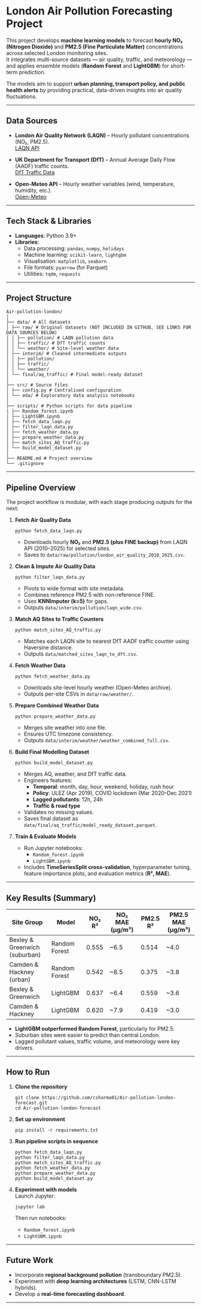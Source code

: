 #  London Air Pollution Forecasting Project

This project develops **machine learning models** to forecast **hourly NO₂ (Nitrogen Dioxide)** and **PM2.5 (Fine Particulate Matter)** concentrations across selected London monitoring sites.  
It integrates multi-source datasets — air quality, traffic, and meteorology — and applies ensemble models (**Random Forest** and **LightGBM**) for short-term prediction.

The models aim to support **urban planning, transport policy, and public health alerts** by providing practical, data-driven insights into air quality fluctuations.

---

##  Data Sources

- **London Air Quality Network (LAQN)** – Hourly pollutant concentrations (NO₂, PM2.5).  
  [LAQN API](https://www.londonair.org.uk/london/asp/datadownload.asp)  

- **UK Department for Transport (DfT)** – Annual Average Daily Flow (AADF) traffic counts.  
  [DfT Traffic Data](https://roadtraffic.dft.gov.uk/downloads)  

- **Open-Meteo API** – Hourly weather variables (wind, temperature, humidity, etc.).  
  [Open-Meteo](https://open-meteo.com/)  

---

##  Tech Stack & Libraries

- **Languages**: Python 3.9+  
- **Libraries**:  
  - Data processing: `pandas`, `numpy`, `holidays`  
  - Machine learning: `scikit-learn`, `lightgbm`  
  - Visualisation: `matplotlib`, `seaborn`  
  - File formats: `pyarrow` (for Parquet)  
  - Utilities: `tqdm`, `requests`  

---
## Project Structure
```
Air-pollution-london/
│
├── data/ # All datasets 
│ ├── raw/ # Original datasets (NOT INCLUDED IN GITHUB, SEE LINKS FOR DATA SOURCES BELOW)
│ │ ├── pollution/ # LAQN pollution data
│ │ ├── traffic/ # DfT traffic counts
│ │ └── weather/ # Site-level weather data
│ ├── interim/ # Cleaned intermediate outputs
│ │ ├── pollution/
│ │ ├── traffic/
│ │ └── weather/
│ └── final/aq_traffic/ # Final model-ready dataset
│
├── src/ # Source files
│ ├── config.py # Centralised configuration
│ └── eda/ # Exploratory data analysis notebooks
│
├── scripts/ # Python scripts for data pipeline
| ├── Random_forest.ipynb
│ ├── LightGBM.ipynb
│ ├── fetch_data_laqn.py
│ ├── filter_laqn_data.py
│ ├── fetch_weather_data.py
│ ├── prepare_weather_data.py
│ ├── match_sites_AQ_traffic.py
│ └── build_model_dataset.py
│
├── README.md # Project overview
└── .gitignore
```
---

## Pipeline Overview  

The project workflow is modular, with each stage producing outputs for the next:  

1. **Fetch Air Quality Data**  
   ```
   python fetch_data_laqn.py
   ```
   - Downloads hourly **NO₂** and **PM2.5 (plus FINE backup)** from LAQN API (2010–2025) for selected sites.  
   - Saves to `data/raw/pollution/london_air_quality_2010_2025.csv`.  

2. **Clean & Impute Air Quality Data**  
   ```
   python filter_laqn_data.py
   ```
   - Pivots to wide format with site metadata.  
   - Combines reference PM2.5 with non-reference FINE.  
   - Uses **KNNImputer (k=5)** for gaps.  
   - Outputs `data/interim/pollution/laqn_wide.csv`.  

3. **Match AQ Sites to Traffic Counters**  
   ```
   python match_sites_AQ_traffic.py
   ```
   - Matches each LAQN site to nearest DfT AADF traffic counter using Haversine distance.  
   - Outputs `data/matched_sites_laqn_to_dft.csv`.  

4. **Fetch Weather Data**  
   ```
   python fetch_weather_data.py
   ```
   - Downloads site-level hourly weather (Open-Meteo archive).  
   - Outputs per-site CSVs in `data/raw/weather/`.  

5. **Prepare Combined Weather Data**  
   ```
   python prepare_weather_data.py
   ```
   - Merges site weather into one file.  
   - Ensures UTC timezone consistency.  
   - Outputs `data/interim/weather/weather_combined_full.csv`.  

6. **Build Final Modelling Dataset**  
   ```
   python build_model_dataset.py
   ```
   - Merges AQ, weather, and DfT traffic data.  
   - Engineers features:  
     - **Temporal**: month, day, hour, weekend, holiday, rush hour  
     - **Policy**: ULEZ (Apr 2019), COVID lockdown (Mar 2020–Dec 2021)  
     - **Lagged pollutants**: 12h, 24h  
     - **Traffic & road type**  
   - Validates no missing values.  
   - Saves final dataset as `data/final/aq_traffic/model_ready_dataset.parquet`.  

7. **Train & Evaluate Models**  
   - Run Jupyter notebooks:  
     - `Random_forest.ipynb`  
     - `LightGBM.ipynb`  
   - Includes **TimeSeriesSplit cross-validation**, hyperparameter tuning, feature importance plots, and evaluation metrics (**R², MAE**).  

---

##  Key Results (Summary)

| Site Group               | Model        | NO₂ R² | NO₂ MAE (µg/m³) | PM2.5 R² | PM2.5 MAE (µg/m³) |
|---------------------------|-------------|--------|-----------------|----------|-------------------|
| Bexley & Greenwich (suburban) | Random Forest | 0.555  | ~6.5            | 0.514    | ~4.0              |
| Camden & Hackney (urban)      | Random Forest | 0.542  | ~8.5            | 0.375    | ~3.8              |
| Bexley & Greenwich            | LightGBM      | 0.637  | ~6.4            | 0.559    | ~3.6              |
| Camden & Hackney              | LightGBM      | 0.620  | ~7.9            | 0.419    | ~3.0              |

- **LightGBM outperformed Random Forest**, particularly for PM2.5.  
- Suburban sites were easier to predict than central London.  
- Lagged pollutant values, traffic volume, and meteorology were key drivers.  

---

## How to Run  

1. **Clone the repository**  
   ```
   git clone https://github.com/csharma01/Air-pollution-london-forecast.git
   cd Air-pollution-london-forecast
   ```

2. **Set up environment**  
   ```
   pip install -r requirements.txt
   ```

3. **Run pipeline scripts in sequence**  
   ```
   python fetch_data_laqn.py
   python filter_laqn_data.py
   python match_sites_AQ_traffic.py
   python fetch_weather_data.py
   python prepare_weather_data.py
   python build_model_dataset.py
   ```

4. **Experiment with models**  
   Launch Jupyter:  
   ```
   jupyter lab
   ```
   Then run notebooks:  
   - `Random_forest.ipynb`  
   - `LightGBM.ipynb`  

---

##  Future Work

- Incorporate **regional background pollution** (transboundary PM2.5).  
- Experiment with **deep learning architectures** (LSTM, CNN-LSTM hybrids).  
- Develop a **real-time forecasting dashboard**.  

---

